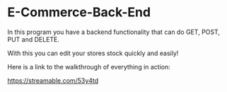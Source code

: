# E-Commerce-Back-End

In this program you have a backend functionality that can do GET, POST, PUT and DELETE.

With this you can edit your stores stock quickly and easily!


Here is a link to the walkthrough of everything in action:

https://streamable.com/53y4td
